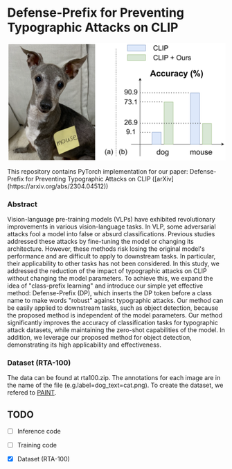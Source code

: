 # Defense-Prefix for Preventing Typographic Attacks on CLIP
<p align="center">
  <img src="figure/abst.png" width="600">
</p>
This repository contains PyTorch implementation for our paper: Defense-Prefix for Preventing Typographic Attacks on CLIP ([arXiv](https://arxiv.org/abs/2304.04512))

### Abstract
Vision-language pre-training models (VLPs) have exhibited revolutionary improvements in various vision-language tasks. In VLP, some adversarial attacks fool a model into false or absurd classifications. Previous studies addressed these attacks by fine-tuning the model or changing its architecture. However, these methods risk losing the original model's performance and are difficult to apply to downstream tasks. In particular, their applicability to other tasks has not been considered. In this study, we addressed the reduction of the impact of typographic attacks on CLIP without changing the model parameters. To achieve this, we expand the idea of "class-prefix learning" and introduce our simple yet effective method: Defense-Prefix (DP), which inserts the DP token before a class name to make words "robust" against typographic attacks. Our method can be easily applied to downstream tasks, such as object detection, because the proposed method is independent of the model parameters. Our method significantly improves the accuracy of classification tasks for typographic attack datasets, while maintaining the zero-shot capabilities of the model. In addition, we leverage our proposed method for object detection, demonstrating its high applicability and effectiveness.

### Dataset (RTA-100)
The data can be found at rta100.zip. The annotations for each image are in the name of the file (e.g.label=dog_text=cat.png). To create the dataset, we refered to [PAINT](https://github.com/mlfoundations/patching).

## TODO
- [ ] Inference code
- [ ] Training code
- [x] Dataset (RTA-100)

